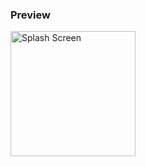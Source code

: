 ### Preview
<img src="https://raw.githubusercontent.com/tirtadhi/web-porto/porto-bg-space/main/ss.png"
     alt="Splash Screen"
     style="float: left; margin-right: 10px;"
     width="200" />

